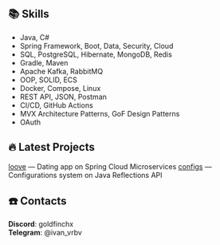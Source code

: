 
## 📚 Skills
- Java, C#
- Spring Framework, Boot, Data, Security, Cloud
- SQL, PostgreSQL, Hibernate, MongoDB, Redis
- Gradle, Maven
- Apache Kafka, RabbitMQ
- OOP, SOLID, ECS
- Docker, Compose, Linux
- REST API, JSON, Postman
- CI/CD, GitHub Actions
- MVX Architecture Patterns, GoF Design Patterns
- OAuth

## 🔥 Latest Projects
[loove](https://github.com/goldfinchx/loove) — Dating app on Spring Cloud Microservices
[configs](https://github.com/goldfinchx/configs) — Configurations system on Java Reflections API

## ☎️ Contacts 
**Discord**: goldfinchx    
**Telegram**: @ivan_vrbv
